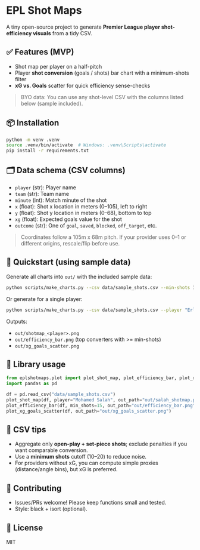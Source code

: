 # EPL Shot Maps

A tiny open-source project to generate **Premier League player shot-efficiency visuals** from a tidy CSV.

## ✅ Features (MVP)
- Shot map per player on a half-pitch
- Player **shot conversion** (goals / shots) bar chart with a minimum-shots filter
- **xG vs. Goals** scatter for quick efficiency sense-checks

> BYO data: You can use any shot-level CSV with the columns listed below (sample included).

## 📦 Installation
```bash
python -m venv .venv
source .venv/bin/activate  # Windows: .venv\Scripts\activate
pip install -r requirements.txt
```

## 🗂️ Data schema (CSV columns)
- `player` (str): Player name
- `team` (str): Team name
- `minute` (int): Match minute of the shot
- `x` (float): Shot x location in meters (0–105), left to right
- `y` (float): Shot y location in meters (0–68), bottom to top
- `xg` (float): Expected goals value for the shot
- `outcome` (str): One of `goal`, `saved`, `blocked`, `off_target`, etc.

> Coordinates follow a 105m x 68m pitch. If your provider uses 0–1 or different origins, rescale/flip before use.

## 🚀 Quickstart (using sample data)
Generate all charts into `out/` with the included sample data:
```bash
python scripts/make_charts.py --csv data/sample_shots.csv --min-shots 10
```

Or generate for a single player:
```bash
python scripts/make_charts.py --csv data/sample_shots.csv --player "Erling Haaland"
```

Outputs:
- `out/shotmap_<player>.png`
- `out/efficiency_bar.png` (top converters with >= min-shots)
- `out/xg_goals_scatter.png`

## 🔧 Library usage
```python
from eplshotmaps.plot import plot_shot_map, plot_efficiency_bar, plot_xg_goals_scatter
import pandas as pd

df = pd.read_csv("data/sample_shots.csv")
plot_shot_map(df, player="Mohamed Salah", out_path="out/salah_shotmap.png")
plot_efficiency_bar(df, min_shots=15, out_path="out/efficiency_bar.png")
plot_xg_goals_scatter(df, out_path="out/xg_goals_scatter.png")
```

## 🧪 CSV tips
- Aggregate only **open-play + set-piece shots**; exclude penalties if you want comparable conversion.
- Use a **minimum shots** cutoff (10–20) to reduce noise.
- For providers without xG, you can compute simple proxies (distance/angle bins), but xG is preferred.

## 🤝 Contributing
- Issues/PRs welcome! Please keep functions small and tested.
- Style: black + isort (optional).

## 📝 License
MIT
